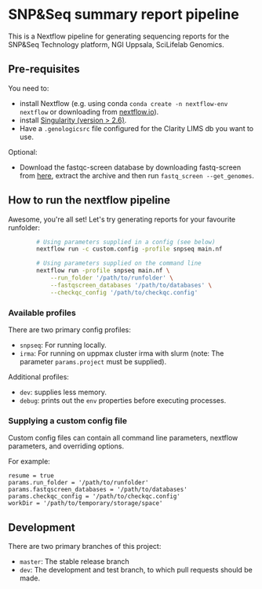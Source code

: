# SNP&amp;Seq summary report pipeline
This is a Nextflow pipeline for generating sequencing reports for the SNP&amp;Seq Technology platform, NGI Uppsala, SciLifelab Genomics.

## Pre-requisites
You need to:
  - install Nextflow (e.g. using conda `conda create -n nextflow-env nextflow` or downloading from [nextflow.io](https://www.nextflow.io/)).
  - install [Singularity (version > 2.6)](https://singularity.lbl.gov/install-linux#adding-the-mirror-and-installing).
  - Have a `.genologicsrc` file configured for the Clarity LIMS db you want to use.

Optional:
  - Download the fastqc-screen database by downloading fastq-screen from [here](https://www.bioinformatics.babraham.ac.uk/projects/fastq_screen/fastq_screen_v0.13.0.tar.gz), extract the archive and then run `fastq_screen --get_genomes`.

## How to run the nextflow pipeline
Awesome, you're all set! Let's try generating reports for your favourite runfolder:
```bash
        # Using parameters supplied in a config (see below)
        nextflow run -c custom.config -profile snpseq main.nf

        # Using parameters supplied on the command line
        nextflow run -profile snpseq main.nf \
            --run_folder '/path/to/runfolder' \
            --fastqscreen_databases '/path/to/databases' \
            --checkqc_config '/path/to/checkqc.config'
```

### Available profiles

There are two primary config profiles:
- `snpseq`: For running locally.
- `irma`: For running on uppmax cluster irma with slurm (note: The parameter `params.project` must be supplied).

Additional profiles:
- `dev`: supplies less memory.
- `debug`: prints out the `env` properties before executing processes.

### Supplying a custom config file

Custom config files can contain all command line parameters, nextflow parameters, and overriding options.

For example:
```
resume = true
params.run_folder = '/path/to/runfolder'
params.fastqscreen_databases = '/path/to/databases'
params.checkqc_config = '/path/to/checkqc.config'
workDir = '/path/to/temporary/storage/space'
```

## Development

There are two primary branches of this project:
- `master`: The stable release branch
- `dev`: The development and test branch, to which pull requests should be made. 
